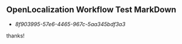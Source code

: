 ## OpenLocalization Workflow Test MarkDown
* *8f903995-57e6-4465-967c-5aa345bdf3a3*
 
thanks!

<!--HONumber=Feb17_HO2-->


